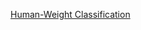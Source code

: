 [Human-Weight Classification](https://public.tableau.com/app/profile/mezue.obiora/viz/Human-WeightClassificationDashboard/Dashboard1?publish=yes)

